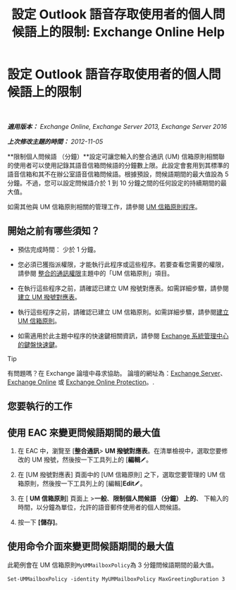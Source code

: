 ﻿---
title: '設定 Outlook 語音存取使用者的個人問候語上的限制: Exchange Online Help'
TOCTitle: 設定 Outlook 語音存取使用者的個人問候語上的限制
ms:assetid: d400f250-0f55-45f5-9918-5f1d7819fbdf
ms:mtpsurl: https://technet.microsoft.com/zh-tw/library/Bb201731(v=EXCHG.150)
ms:contentKeyID: 50554098
ms.date: 05/23/2018
mtps_version: v=EXCHG.150
ms.translationtype: MT
---

# 設定 Outlook 語音存取使用者的個人問候語上的限制

 

_**適用版本：** Exchange Online, Exchange Server 2013, Exchange Server 2016_

_**上次修改主題的時間：** 2012-11-05_

**限制個人問候語 （分鐘）**設定可讓您輸入的整合通訊 (UM) 信箱原則相關聯的使用者可以使用記錄其語音信箱問候語的分鐘數上限。此設定會套用到其標準的語音信箱和其不在辦公室語音信箱問候語。根據預設，問候語期間的最大值設為 5 分鐘。不過，您可以設定問候語介於 1 到 10 分鐘之間的任何設定的持續期間的最大值。

如需其他與 UM 信箱原則相關的管理工作，請參閱 [UM 信箱原則程序](um-mailbox-policy-procedures-exchange-2013-help.md)。

## 開始之前有哪些須知？

  - 預估完成時間： 少於 1 分鐘。

  - 您必須已獲指派權限，才能執行此程序或這些程序。若要查看您需要的權限，請參閱 [整合的通訊權限](unified-messaging-permissions-exchange-2013-help.md)主題中的「UM 信箱原則」項目。

  - 在執行這些程序之前，請確認已建立 UM 撥號對應表。如需詳細步驟，請參閱[建立 UM 撥號對應表](create-a-um-dial-plan-exchange-2013-help.md)。

  - 執行這些程序之前，請確認已建立 UM 信箱原則。如需詳細步驟，請參閱[建立 UM 信箱原則](create-a-um-mailbox-policy-exchange-2013-help.md)。

  - 如需適用於此主題中程序的快速鍵相關資訊，請參閱 [Exchange 系統管理中心的鍵盤快速鍵](keyboard-shortcuts-in-the-exchange-admin-center-exchange-online-protection-help.md)。


> [!TIP]  
> 有問題嗎？在 Exchange 論壇中尋求協助。 論壇的網址為：<a href="https://go.microsoft.com/fwlink/p/?linkid=60612">Exchange Server</a>、 <a href="https://go.microsoft.com/fwlink/p/?linkid=267542">Exchange Online</a> 或 <a href="https://go.microsoft.com/fwlink/p/?linkid=285351">Exchange Online Protection</a>。.




## 您要執行的工作

## 使用 EAC 來變更問候語期間的最大值

1.  在 EAC 中，瀏覽至 \[**整合通訊**\> **UM 撥號對應表**。在清單檢視中，選取您要修改的 UM 撥號，然後按一下工具列上的 \[**編輯**![編輯圖示](images/JJ218640.6f53ccb2-1f13-4c02-bea0-30690e6ea71d(EXCHG.150).gif "編輯圖示")。

2.  在 \[UM 撥號對應表\] 頁面中的 \[UM 信箱原則\] 之下，選取您要管理的 UM 信箱原則，然後按一下工具列上的 \[編輯\]**Edit**![編輯圖示](images/JJ218640.6f53ccb2-1f13-4c02-bea0-30690e6ea71d(EXCHG.150).gif "編輯圖示")。

3.  在 \[ **UM 信箱原則**\] 頁面上 \>**一般**、**限制個人問候語 （分鐘） 上的**、 下輸入的時間，以分鐘為單位，允許的語音郵件使用者的個人問候語。

4.  按一下 **\[儲存\]**。

## 使用命令介面來變更問候語期間的最大值

此範例會在 UM 信箱原則`MyUMMailboxPolicy`為 3 分鐘問候語期間的最大值。

    Set-UMMailboxPolicy -identity MyUMMailboxPolicy MaxGreetingDuration 3

